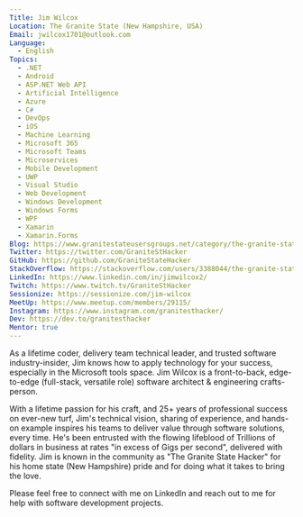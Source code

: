 ```yaml
---
Title: Jim Wilcox
Location: The Granite State (New Hampshire, USA)
Email: jwilcox1701@outlook.com
Language:
  - English
Topics:
  - .NET
  - Android
  - ASP.NET Web API
  - Artificial Intelligence
  - Azure
  - C#
  - DevOps
  - iOS
  - Machine Learning
  - Microsoft 365
  - Microsoft Teams
  - Microservices
  - Mobile Development
  - UWP
  - Visual Studio
  - Web Development
  - Windows Development
  - Windows Forms
  - WPF
  - Xamarin
  - Xamarin.Forms
Blog: https://www.granitestateusersgroups.net/category/the-granite-state-hacker/
Twitter: https://twitter.com/GraniteStHacker
GitHub: https://github.com/GraniteStateHacker
StackOverflow: https://stackoverflow.com/users/3388044/the-granite-state-hacker
LinkedIn: https://www.linkedin.com/in/jimwilcox2/
Twitch: https://www.twitch.tv/GraniteStHacker
Sessionize: https://sessionize.com/jim-wilcox
MeetUp: https://www.meetup.com/members/29115/
Instagram: https://www.instagram.com/granitesthacker/
Dev: https://dev.to/granitesthacker
Mentor: true
---
```

As a lifetime coder, delivery team technical leader, and trusted software industry-insider, Jim knows how to apply technology for your success, especially in the Microsoft tools space. Jim Wilcox is a front-to-back, edge-to-edge (full-stack, versatile role) software architect & engineering crafts-person.

With a lifetime passion for his craft, and 25+ years of professional success on ever-new turf, Jim's technical vision, sharing of experience, and hands-on example inspires his teams to deliver value through software solutions, every time. He's been entrusted with the flowing lifeblood of Trillions of dollars in business at rates "in excess of Gigs per second", delivered with fidelity. Jim is known in the community as "The Granite State Hacker" for his home state (New Hampshire) pride and for doing what it takes to bring the love.

Please feel free to connect with me on LinkedIn and reach out to me for help with software development projects.
